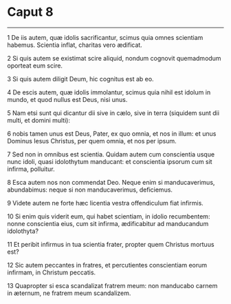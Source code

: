 # Caput 8

***

1 De iis autem, quæ idolis sacrificantur, scimus quia omnes scientiam habemus. Scientia inflat, charitas vero ædificat.

2 Si quis autem se existimat scire aliquid, nondum cognovit quemadmodum oporteat eum scire.

3 Si quis autem diligit Deum, hic cognitus est ab eo.

4 De escis autem, quæ idolis immolantur, scimus quia nihil est idolum in mundo, et quod nullus est Deus, nisi unus.

5 Nam etsi sunt qui dicantur dii sive in cælo, sive in terra (siquidem sunt dii multi, et domini multi):

6 nobis tamen unus est Deus, Pater, ex quo omnia, et nos in illum: et unus Dominus Iesus Christus, per quem omnia, et nos per ipsum.

7 Sed non in omnibus est scientia. Quidam autem cum conscientia usque nunc idoli, quasi idolothytum manducant: et conscientia ipsorum cum sit infirma, polluitur.

8 Esca autem nos non commendat Deo. Neque enim si manducaverimus, abundabimus: neque si non manducaverimus, deficiemus.

9 Videte autem ne forte hæc licentia vestra offendiculum fiat infirmis.

10 Si enim quis viderit eum, qui habet scientiam, in idolio recumbentem: nonne conscientia eius, cum sit infirma, ædificabitur ad manducandum idolothyta?

11 Et peribit infirmus in tua scientia frater, propter quem Christus mortuus est?

12 Sic autem peccantes in fratres, et percutientes conscientiam eorum infirmam, in Christum peccatis.

13 Quapropter si esca scandalizat fratrem meum: non manducabo carnem in æternum, ne fratrem meum scandalizem.

